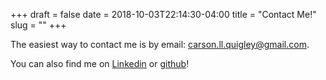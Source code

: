 +++ 
draft = false
date = 2018-10-03T22:14:30-04:00
title = "Contact Me!"
slug = "" 
+++

The easiest way to contact me is by email: carson.ll.quigley@gmail.com.  
  
You can also find me on [Linkedin](https://www.linkedin.com/in/quigley-c) or [github](https://github.com/quigley-c)!
